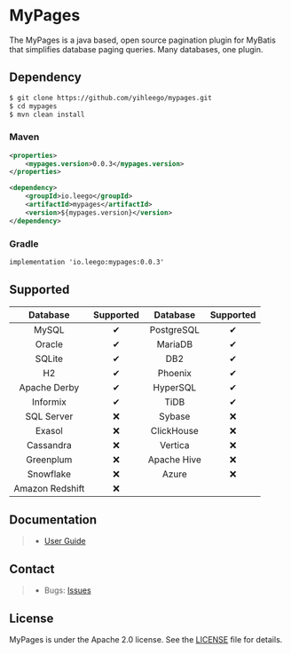 # MyPages

The MyPages is a java based, open source pagination plugin for MyBatis that simplifies database paging queries.
Many databases, one plugin.

## Dependency

```bash
$ git clone https://github.com/yihleego/mypages.git
$ cd mypages
$ mvn clean install
```

### Maven

```xml
<properties>
    <mypages.version>0.0.3</mypages.version>
</properties>

<dependency>
    <groupId>io.leego</groupId>
    <artifactId>mypages</artifactId>
    <version>${mypages.version}</version>
</dependency>
```

### Gradle

```xml
implementation 'io.leego:mypages:0.0.3'
```

## Supported

|Database|Supported|Database|Supported|
|:-:|:-:|:-:|:-:|
|MySQL|✔|PostgreSQL|✔|
|Oracle|✔|MariaDB|✔|
|SQLite|✔|DB2|✔|
|H2|✔|Phoenix|✔|
|Apache Derby|✔|HyperSQL|✔|
|Informix|✔|TiDB|✔|
|SQL Server|❌|Sybase|❌|
|Exasol|❌|ClickHouse|❌|
|Cassandra|❌|Vertica|❌|
|Greenplum|❌|Apache Hive|❌|
|Snowflake|❌|Azure|❌|
|Amazon Redshift|❌|

## Documentation

> * [User Guide](https://github.com/yihleego/mypages/blob/master/USERGUIDE.md)

## Contact

> * Bugs: [Issues](https://github.com/yihleego/mypages/issues)


## License
MyPages is under the Apache 2.0 license. See the [LICENSE](https://github.com/yihleego/mypages/blob/master/LICENSE.txt) file for details.

